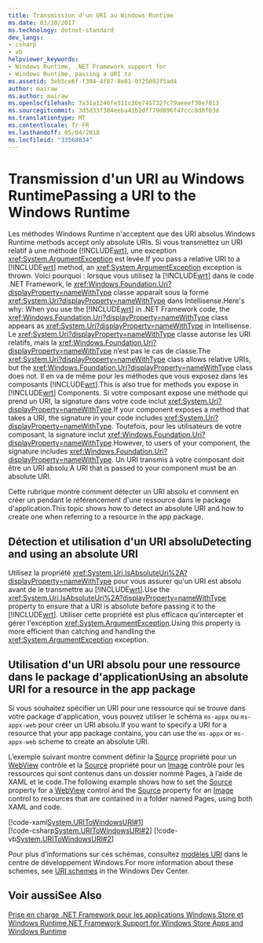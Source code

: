 ```yaml
---
title: Transmission d'un URI au Windows Runtime
ms.date: 03/30/2017
ms.technology: dotnet-standard
dev_langs:
- csharp
- vb
helpviewer_keywords:
- Windows Runtime, .NET Framework support for
- Windows Runtime, passing a URI to
ms.assetid: 3eb5ce6f-f304-4f87-8e81-0f25092f5ad4
author: mairaw
ms.author: mairaw
ms.openlocfilehash: 7a31a1246fe311c36e7457327c79aeeef30e7813
ms.sourcegitcommit: 3d5d33f384eeba41b2dff79d096f47ccc8d8f03d
ms.translationtype: MT
ms.contentlocale: fr-FR
ms.lasthandoff: 05/04/2018
ms.locfileid: "33568834"
---
```

# <a name="passing-a-uri-to-the-windows-runtime"></a><span data-ttu-id="2063b-102">Transmission d'un URI au Windows Runtime</span><span class="sxs-lookup"><span data-stu-id="2063b-102">Passing a URI to the Windows Runtime</span></span>
<span data-ttu-id="2063b-103">Les méthodes Windows Runtime n'acceptent que des URI absolus.</span><span class="sxs-lookup"><span data-stu-id="2063b-103">Windows Runtime methods accept only absolute URIs.</span></span> <span data-ttu-id="2063b-104">Si vous transmettez un URI relatif à une méthode [!INCLUDE[wrt](../../../includes/wrt-md.md)], une exception <xref:System.ArgumentException> est levée.</span><span class="sxs-lookup"><span data-stu-id="2063b-104">If you pass a relative URI to a [!INCLUDE[wrt](../../../includes/wrt-md.md)] method, an <xref:System.ArgumentException> exception is thrown.</span></span> <span data-ttu-id="2063b-105">Voici pourquoi : lorsque vous utilisez la [!INCLUDE[wrt](../../../includes/wrt-md.md)] dans le code .NET Framework, le <xref:Windows.Foundation.Uri?displayProperty=nameWithType> classe apparaît sous la forme <xref:System.Uri?displayProperty=nameWithType> dans Intellisense.</span><span class="sxs-lookup"><span data-stu-id="2063b-105">Here's why: When you use the [!INCLUDE[wrt](../../../includes/wrt-md.md)] in .NET Framework code, the <xref:Windows.Foundation.Uri?displayProperty=nameWithType> class appears as <xref:System.Uri?displayProperty=nameWithType> in Intellisense.</span></span> <span data-ttu-id="2063b-106">Le <xref:System.Uri?displayProperty=nameWithType> classe autorise les URI relatifs, mais la <xref:Windows.Foundation.Uri?displayProperty=nameWithType> n’est pas le cas de classe.</span><span class="sxs-lookup"><span data-stu-id="2063b-106">The <xref:System.Uri?displayProperty=nameWithType> class allows relative URIs, but the <xref:Windows.Foundation.Uri?displayProperty=nameWithType> class does not.</span></span> <span data-ttu-id="2063b-107">Il en va de même pour les méthodes que vous exposez dans les composants [!INCLUDE[wrt](../../../includes/wrt-md.md)].</span><span class="sxs-lookup"><span data-stu-id="2063b-107">This is also true for methods you expose in [!INCLUDE[wrt](../../../includes/wrt-md.md)] Components.</span></span> <span data-ttu-id="2063b-108">Si votre composant expose une méthode qui prend un URI, la signature dans votre code inclut <xref:System.Uri?displayProperty=nameWithType>.</span><span class="sxs-lookup"><span data-stu-id="2063b-108">If your component exposes a method that takes a URI, the signature in your code includes <xref:System.Uri?displayProperty=nameWithType>.</span></span> <span data-ttu-id="2063b-109">Toutefois, pour les utilisateurs de votre composant, la signature inclut <xref:Windows.Foundation.Uri?displayProperty=nameWithType>.</span><span class="sxs-lookup"><span data-stu-id="2063b-109">However, to users of your component, the signature includes <xref:Windows.Foundation.Uri?displayProperty=nameWithType>.</span></span> <span data-ttu-id="2063b-110">Un URI transmis à votre composant doit être un URI absolu.</span><span class="sxs-lookup"><span data-stu-id="2063b-110">A URI that is passed to your component must be an absolute URI.</span></span>  
  
 <span data-ttu-id="2063b-111">Cette rubrique montre comment détecter un URI absolu et comment en créer un pendant le référencement d'une ressource dans le package d'application.</span><span class="sxs-lookup"><span data-stu-id="2063b-111">This topic shows how to detect an absolute URI and how to create one when referring to a resource in the app package.</span></span>  
  
## <a name="detecting-and-using-an-absolute-uri"></a><span data-ttu-id="2063b-112">Détection et utilisation d'un URI absolu</span><span class="sxs-lookup"><span data-stu-id="2063b-112">Detecting and using an absolute URI</span></span>  
 <span data-ttu-id="2063b-113">Utilisez la propriété <xref:System.Uri.IsAbsoluteUri%2A?displayProperty=nameWithType> pour vous assurer qu'un URI est absolu avant de le transmettre au [!INCLUDE[wrt](../../../includes/wrt-md.md)].</span><span class="sxs-lookup"><span data-stu-id="2063b-113">Use the <xref:System.Uri.IsAbsoluteUri%2A?displayProperty=nameWithType> property to ensure that a URI is absolute before passing it to the [!INCLUDE[wrt](../../../includes/wrt-md.md)].</span></span> <span data-ttu-id="2063b-114">Utiliser cette propriété est plus efficace qu'intercepter et gérer l'exception <xref:System.ArgumentException>.</span><span class="sxs-lookup"><span data-stu-id="2063b-114">Using this property is more efficient than catching and handling the <xref:System.ArgumentException> exception.</span></span>  
  
## <a name="using-an-absolute-uri-for-a-resource-in-the-app-package"></a><span data-ttu-id="2063b-115">Utilisation d'un URI absolu pour une ressource dans le package d'application</span><span class="sxs-lookup"><span data-stu-id="2063b-115">Using an absolute URI for a resource in the app package</span></span>  
 <span data-ttu-id="2063b-116">Si vous souhaitez spécifier un URI pour une ressource qui se trouve dans votre package d'application, vous pouvez utiliser le schéma `ms-appx` ou `ms-appx-web` pour créer un URI absolu.</span><span class="sxs-lookup"><span data-stu-id="2063b-116">If you want to specify a URI for a resource that your app package contains, you can use the `ms-appx` or `ms-appx-web` scheme to create an absolute URI.</span></span>  
  
 <span data-ttu-id="2063b-117">L’exemple suivant montre comment définir la [Source](http://msdn.microsoft.com/library/windows/apps/xaml/windows.ui.xaml.controls.webview.source.aspx) propriété pour un [WebView](http://msdn.microsoft.com/library/windows/apps/xaml/windows.ui.xaml.controls.webview.aspx) contrôle et la [Source](http://msdn.microsoft.com/library/windows/apps/windows.ui.xaml.controls.image.source.aspx) propriété pour un [Image](http://msdn.microsoft.com/library/windows/apps/br242752.aspx) contrôle pour les ressources qui sont contenus dans un dossier nommé Pages, à l’aide de XAML et le code.</span><span class="sxs-lookup"><span data-stu-id="2063b-117">The following example shows how to set the [Source](http://msdn.microsoft.com/library/windows/apps/xaml/windows.ui.xaml.controls.webview.source.aspx) property for a [WebView](http://msdn.microsoft.com/library/windows/apps/xaml/windows.ui.xaml.controls.webview.aspx) control and the [Source](http://msdn.microsoft.com/library/windows/apps/windows.ui.xaml.controls.image.source.aspx) property for an [Image](http://msdn.microsoft.com/library/windows/apps/br242752.aspx) control to resources that are contained in a folder named Pages, using both XAML and code.</span></span>  
  
 [!code-xaml[System.URIToWindowsURI#1](../../../samples/snippets/csharp/VS_Snippets_CLR_System/system.uritowindowsuri/cs/mainpage.xaml#1)]  
[!code-csharp[System.URIToWindowsURI#2](../../../samples/snippets/csharp/VS_Snippets_CLR_System/system.uritowindowsuri/cs/mainpage.xaml.cs#2)]
[!code-vb[System.URIToWindowsURI#2](../../../samples/snippets/visualbasic/VS_Snippets_CLR_System/system.uritowindowsuri/vb/mainpage.xaml.vb#2)]  
  
 <span data-ttu-id="2063b-118">Pour plus d’informations sur ces schémas, consultez [modèles URI](http://msdn.microsoft.com/library/windows/apps/jj655406.aspx) dans le centre de développement Windows.</span><span class="sxs-lookup"><span data-stu-id="2063b-118">For more information about these schemes, see [URI schemes](http://msdn.microsoft.com/library/windows/apps/jj655406.aspx) in the Windows Dev Center.</span></span>  
  
## <a name="see-also"></a><span data-ttu-id="2063b-119">Voir aussi</span><span class="sxs-lookup"><span data-stu-id="2063b-119">See Also</span></span>  
 [<span data-ttu-id="2063b-120">Prise en charge .NET Framework pour les applications Windows Store et Windows Runtime</span><span class="sxs-lookup"><span data-stu-id="2063b-120">.NET Framework Support for Windows Store Apps and Windows Runtime</span></span>](../../../docs/standard/cross-platform/support-for-windows-store-apps-and-windows-runtime.md)
